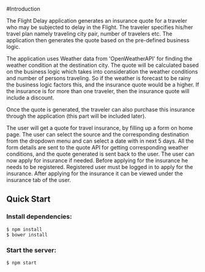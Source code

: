 #Introduction

The Flight Delay application generates an insurance quote for a traveler who may be subjected to delay in the Flight. The traveler specifies his/her travel plan namely traveling city pair, number of travelers etc. The application then generates the quote based on the pre-defined business logic.


The application uses Weather data from 'OpenWeatherAPI' for finding the weather condition at the destination city. The quote will be calculated based on the business logic which takes into consideration the weather conditions and number of persons traveling. So if the weather is forecast to be rainy the business logic factors this, and the insurance quote would be a higher. If the insurance is for more than one traveler, then the insurance quote will include a discount.

Once the quote is generated, the traveler can also purchase this insurance through the application (this part will be included later).

The user will get a quote for travel insurance, by filling up a form on home page. The user can select the source and the corresponding destination from the dropdown menu and can select a date with in next 5 days. All the form details are sent to the quote API for getting corresponding weather conditions, and the quote generated is sent back to the user. The user can now apply for insurance if needed. Before applying for the insurance he needs to be registered. Registered user must be logged in to apply for the insurance. After applying for the insurance it can be viewed under the insurance tab of the user. 

## Quick Start

### Install dependencies:
```
$ npm install
$ bower install
```
### Start the server:
```
$ npm start
```
